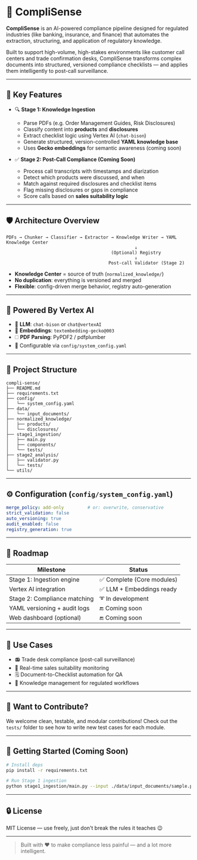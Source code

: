 # 🧠 CompliSense

**CompliSense** is an AI-powered compliance pipeline designed for regulated industries (like banking, insurance, and finance) that automates the extraction, structuring, and application of regulatory knowledge.

Built to support high-volume, high-stakes environments like customer call centers and trade confirmation desks, CompliSense transforms complex documents into structured, versioned compliance checklists — and applies them intelligently to post-call surveillance.

---

## 🚀 Key Features

- 🔍 **Stage 1: Knowledge Ingestion**
  - Parse PDFs (e.g. Order Management Guides, Risk Disclosures)
  - Classify content into **products** and **disclosures**
  - Extract checklist logic using Vertex AI (`chat-bison`)
  - Generate structured, version-controlled **YAML knowledge base**
  - Uses **Gecko embeddings** for semantic awareness (coming soon)

- ✅ **Stage 2: Post-Call Compliance (Coming Soon)**
  - Process call transcripts with timestamps and diarization
  - Detect which products were discussed, and when
  - Match against required disclosures and checklist items
  - Flag missing disclosures or gaps in compliance
  - Score calls based on **sales suitability logic**

---

## 🛡️ Architecture Overview

```
PDFs → Chunker → Classifier → Extractor → Knowledge Writer → YAML Knowledge Center
                                                 ↓
                                        (Optional) Registry
                                                 ↓
                                       Post-call Validator (Stage 2)
```

- **Knowledge Center** = source of truth (`normalized_knowledge/`)
- **No duplication**: everything is versioned and merged
- **Flexible**: config-driven merge behavior, registry auto-generation

---

## 🧐 Powered By Vertex AI

- 🤖 **LLM**: `chat-bison` or `chat@vertexAI`
- 🧠 **Embeddings**: `textembedding-gecko@003`
- 🗆 **PDF Parsing**: PyPDF2 / pdfplumber
- 🔧 Configurable via `config/system_config.yaml`

---

## 📁 Project Structure

```
compli-sense/
├── README.md
├── requirements.txt
├── config/
│   └── system_config.yaml
├── data/
│   └── input_documents/
├── normalized_knowledge/
│   ├── products/
│   └── disclosures/
├── stage1_ingestion/
│   ├── main.py
│   ├── components/
│   └── tests/
├── stage2_analysis/
│   ├── validator.py
│   └── tests/
└── utils/
```

---

## ⚙️ Configuration (`config/system_config.yaml`)

```yaml
merge_policy: add-only         # or: overwrite, conservative
strict_validation: false
auto_versioning: true
audit_enabled: false
registry_generation: true
```

---

## 📌 Roadmap

| Milestone        | Status       |
|------------------|--------------|
| Stage 1: Ingestion engine      | ✅ Complete (Core modules) |
| Vertex AI integration          | ✅ LLM + Embeddings ready |
| Stage 2: Compliance matching   | ➰ In development |
| YAML versioning + audit logs   | 🔚 Coming soon |
| Web dashboard (optional)       | 🔚 Coming soon |

---

## 👥 Use Cases

- 📻 Trade desk compliance (post-call surveillance)
- 💬 Real-time sales suitability monitoring
- 🗒️ Document-to-Checklist automation for QA
- 🤠 Knowledge management for regulated workflows

---

## 📣 Want to Contribute?

We welcome clean, testable, and modular contributions! Check out the `tests/` folder to see how to write new test cases for each module.

---

## 🏁 Getting Started (Coming Soon)

```bash
# Install deps
pip install -r requirements.txt

# Run Stage 1 ingestion
python stage1_ingestion/main.py --input ./data/input_documents/sample.pdf
```

---

## 🔒 License

MIT License — use freely, just don't break the rules it teaches 😉

---

> Built with ❤️ to make compliance less painful — and a lot more intelligent.

